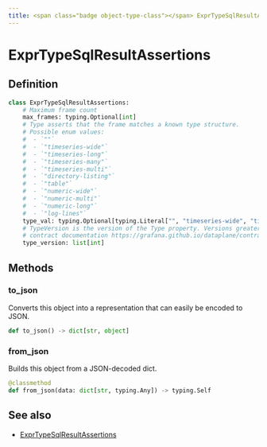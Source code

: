 ```yaml
---
title: <span class="badge object-type-class"></span> ExprTypeSqlResultAssertions
---
```

# <span class="badge object-type-class"></span> ExprTypeSqlResultAssertions

## Definition

```python
class ExprTypeSqlResultAssertions:
    # Maximum frame count
    max_frames: typing.Optional[int]
    # Type asserts that the frame matches a known type structure.
    # Possible enum values:
    #  - `""` 
    #  - `"timeseries-wide"` 
    #  - `"timeseries-long"` 
    #  - `"timeseries-many"` 
    #  - `"timeseries-multi"` 
    #  - `"directory-listing"` 
    #  - `"table"` 
    #  - `"numeric-wide"` 
    #  - `"numeric-multi"` 
    #  - `"numeric-long"` 
    #  - `"log-lines"` 
    type_val: typing.Optional[typing.Literal["", "timeseries-wide", "timeseries-long", "timeseries-many", "timeseries-multi", "directory-listing", "table", "numeric-wide", "numeric-multi", "numeric-long", "log-lines"]]
    # TypeVersion is the version of the Type property. Versions greater than 0.0 correspond to the dataplane
    # contract documentation https://grafana.github.io/dataplane/contract/.
    type_version: list[int]
```
## Methods

### <span class="badge object-method"></span> to_json

Converts this object into a representation that can easily be encoded to JSON.

```python
def to_json() -> dict[str, object]
```

### <span class="badge object-method"></span> from_json

Builds this object from a JSON-decoded dict.

```python
@classmethod
def from_json(data: dict[str, typing.Any]) -> typing.Self
```

## See also

 * <span class="badge builder"></span> [ExprTypeSqlResultAssertions](./builder-ExprTypeSqlResultAssertions.md)
